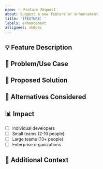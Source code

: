 ```yaml
---
name: ✨ Feature Request
about: Suggest a new feature or enhancement
title: '[FEATURE] '
labels: enhancement
assignees: xk0dex
---
```


## 💡 **Feature Description**
<!-- A clear description of the feature you'd like to see -->

## 🎯 **Problem/Use Case**
<!-- What problem would this feature solve? How would you use it? -->

## 💭 **Proposed Solution**
<!-- How do you envision this feature working? -->

## 🔄 **Alternatives Considered**
<!-- Have you considered any alternative solutions? -->

## 📊 **Impact**
<!-- Who would benefit from this feature? How important is it? -->
- [ ] Individual developers
- [ ] Small teams (2-10 people)
- [ ] Large teams (10+ people)
- [ ] Enterprise organizations

## 📝 **Additional Context**
<!-- Any other context, mockups, or examples -->